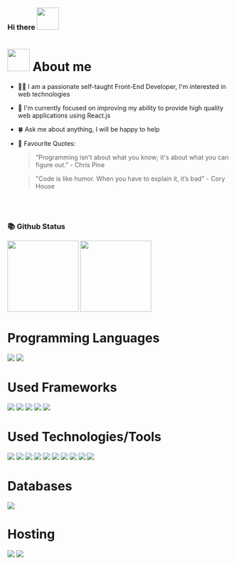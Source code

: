 ### Hi there <img src="https://raw.githubusercontent.com/blackcater/blackcater/master/images/Hi.gif" width="50">

# <img src="https://media.giphy.com/media/VgCDAzcKvsR6OM0uWg/giphy.gif" width="50" draggable="false" > About me

- 🏃‍♂️ I am a passionate self-taught Front-End Developer, I'm interested in web technologies

- 🚧 I'm currently focused on improving my ability to provide high quality web applications using React.js

- 🍀 Ask me about anything, I will be happy to help

- 💬 Favourite Quotes: 

  > “Programming isn't about what you know; it's about what you can figure out.” - Chris Pine

  > "Code is like humor. When you have to explain it, it’s bad"  - Cory House

<br>
<br>

### 📚 Github Status

<p>
  <img  src="https://github.r2v.ch/codewars?user=MohamedLk&name=true&top_languages=true&stroke=%23b362ff&theme=purple_dark" height="160"/>
  <img  src="https://github-readme-streak-stats.herokuapp.com/?user=momo-dev1&theme=tokyonight" height="160"/>
</p>


# Programming Languages

<div>
<img src="https://img.shields.io/badge/javascript%20-%23323330.svg?&style=for-the-badge&logo=javascript&logoColor=%23F7DF1E"/>
<img src="https://img.shields.io/badge/typescript%20-%23007ACC.svg?&style=for-the-badge&logo=typescript&logoColor=white"/>
</div>

# Used Frameworks

<div>
<img src="https://img.shields.io/badge/-React-61DAFB?style=for-the-badge&logo=React&logoColor=black"/>
<img src="https://img.shields.io/badge/-Next.js-000000?style=for-the-badge&logo=Next.js&logoColor=white"/>
<img src="https://img.shields.io/badge/-Vue.js-4FC08D?style=for-the-badge&logo=Vue.js&logoColor=white"/>
<img src="https://img.shields.io/badge/-Node.js-339933?style=for-the-badge&logo=Node.js&logoColor=white"/>
<img src="https://img.shields.io/badge/-Express.js-000000?style=for-the-badge&logo=Express&logoColor=white"/>
</div>


# Used Technologies/Tools

<div>
 <img src="https://img.shields.io/badge/-GraphQL-E10098?style=for-the-badge&logo=GraphQL&logoColor=white"/>
 <img src="https://img.shields.io/badge/-Redux-764ABC?style=for-the-badge&logo=redux"/>
 <img src="https://img.shields.io/badge/Firebase-039BE5?style=for-the-badge&logo=Firebase&logoColor=yellow"/>
  <img src="https://img.shields.io/badge/strapi-%232E7EEA.svg?logo=strapi&logoColor=white&style=for-the-badge"/>
 <img src="https://img.shields.io/badge/SASS-hotpink.svg?logo=SASS&logoColor=white&style=for-the-badge"/>
 <img src="https://img.shields.io/badge/styled--components-DB7093?logo=styled-components&logoColor=white&style=for-the-badge"/>
 <img src="https://img.shields.io/badge/tailwindcss-%2338B2AC.svg?logo=tailwind-css&logoColor=white&style=for-the-badge"/>
 <img src="https://img.shields.io/badge/-Vs%20Code-007ACC?style=for-the-badge&logo=Visual-Studio-Code&logoColor=whitej"/>
 <img src="https://img.shields.io/badge/-VIM-019733?style=for-the-badge&logo=VIM&logoColor=white"/>
 <img src="https://img.shields.io/badge/-JEST-C21325?style=for-the-badge&logo=jest&logoColor=white"/>
</div>


# Databases

<div>
<img src ="https://img.shields.io/badge/MongoDB-%234ea94b.svg?&style=for-the-badge&logo=mongodb&logoColor=white"/>
</div>


# Hosting

<div>
<img src="https://img.shields.io/badge/vercel%20-%23000000.svg?&style=for-the-badge&logo=vercel&logoColor=white"/>
<img src="https://img.shields.io/badge/heroku%20-%23430098.svg?&style=for-the-badge&logo=heroku&logoColor=white"/>
</div>
